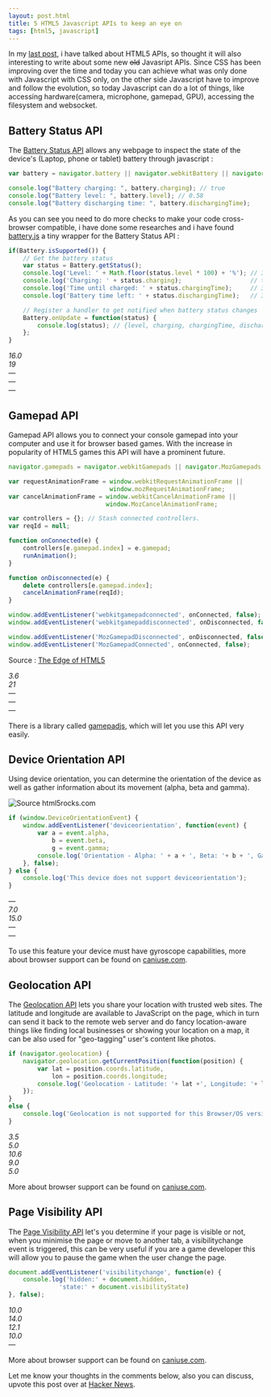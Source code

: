 ```yaml
---
layout: post.html
title: 5 HTML5 Javascript APIs to keep an eye on
tags: [html5, javascript]
---
```

In my [last post][0], i have talked about HTML5 APIs, so thought it will also interesting to write about some new <strike>old</strike> Javasript APIs. Since CSS has been improving over the time and today you can achieve what was only done with Javascript with CSS only, on the other side Javascript have to improve and follow the evolution, so today Javascript can do a lot of things, like accessing hardware(camera, microphone, gamepad, GPU), accessing the filesystem and websocket.

## Battery Status API
The [Battery Status API][1] allows any webpage to inspect the state of the device's (Laptop, phone or tablet) battery through javascript :

``` js
var battery = navigator.battery || navigator.webkitBattery || navigator.mozBattery

console.log("Battery charging: ", battery.charging); // true
console.log("Battery level: ", battery.level); // 0.58
console.log("Battery discharging time: ", battery.dischargingTime);
```
As you can see you need to do more checks to make your code cross-browser compatible, i have done some researches and i have found [battery.js][3] a tiny wrapper for the Battery Status API :

``` js
if(Battery.isSupported()) {
    // Get the battery status
    var status = Battery.getStatus();
    console.log('Level: ' + Math.floor(status.level * 100) + '%'); // 30%
    console.log('Charging: ' + status.charging);                   // true
    console.log('Time until charged: ' + status.chargingTime);     // 3600 (seconds) or Infinity
    console.log('Battery time left: ' + status.dischargingTime);   // 3600 (seconds) or Infinity

    // Register a handler to get notified when battery status changes
    Battery.onUpdate = function(status) {
        console.log(status); // {level, charging, chargingTime, dischargingTime}
    };
}
```
<div class="browser-support">
    <dfn title="firefox"><div>16.0</div></dfn>
    <dfn title="chrome"><div>19</div></dfn>
    <dfn title="opera" class="unsupported"><div>—</div></dfn>
    <dfn title="ie" class="unsupported"><div>—</div></dfn>
    <dfn title="safari" class="unsupported"><div>—</div></dfn>
</div>

## Gamepad API

Gamepad API allows you to connect your console gamepad into your computer and use it for browser based games. With the increase in popularity of HTML5 games this API will have a prominent future.

``` js
navigator.gamepads = navigator.webkitGamepads || navigator.MozGamepads;

var requestAnimationFrame = window.webkitRequestAnimationFrame ||
                            window.mozRequestAnimationFrame;
var cancelAnimationFrame = window.webkitCancelAnimationFrame ||
                           window.MozCancelAnimationFrame;

var controllers = {}; // Stash connected controllers.
var reqId = null;

function onConnected(e) {
    controllers[e.gamepad.index] = e.gamepad;
    runAnimation();
}

function onDisconnected(e) {
    delete controllers[e.gamepad.index];
    cancelAnimationFrame(reqId);
}

window.addEventListener('webkitgamepadconnected', onConnected, false);
window.addEventListener('webkitgamepaddisconnected', onDisconnected, false);

window.addEventListener('MozGamepadDisconnected', onDisconnected, false);
window.addEventListener('MozGamepadConnected', onConnected, false);
```
Source : [The Edge of HTML5][12]

<div class="browser-support">
    <dfn title="firefox"><div>3.6</div></dfn>
    <dfn title="chrome"><div>21</div></dfn>
    <dfn title="opera" class="unsupported"><div>—</div></dfn>
    <dfn title="ie" class="unsupported"><div>—</div></dfn>
    <dfn title="safari" class="unsupported"><div>—</div></dfn>
</div>

There is a library called [gamepadjs][9], which will let you use this API very easily.

## Device Orientation API

Using device orientation, you can determine the orientation of the device as well as gather information about its movement (alpha, beta and gamma).

![Source html5rocks.com](/assets/posts/deviceorientation.png)


``` js
if (window.DeviceOrientationEvent) {
    window.addEventListener('deviceorientation', function(event) {
        var a = event.alpha,
            b = event.beta,
            g = event.gamma;
        console.log('Orientation - Alpha: ' + a + ', Beta: '+ b + ', Gamma: ' + g);
    }, false);
} else {
    console.log('This device does not support deviceorientation');
}
```

<div class="browser-support">
    <dfn title="firefox" class="unsupported"><div>—</div></dfn>
    <dfn title="chrome"><div>7.0</div></dfn>
    <dfn title="opera"><div>15.0</div></dfn>
    <dfn title="ie" class="unsupported"><div>—</div></dfn>
    <dfn title="safari" class="unsupported"><div>—</div></dfn>
</div>

To use this feature your device must have gyroscope capabilities, more about browser support can be found on [caniuse.com][4].


## Geolocation API

The [Geolocation API][6] lets you share your location with trusted web sites. The latitude and longitude are available to JavaScript on the page, which in turn can send it back to the remote web server and do fancy location-aware things like finding local businesses or showing your location on a map, it can be also used for "geo-tagging" user's content like photos.

```js
if (navigator.geolocation) {
    navigator.geolocation.getCurrentPosition(function(position) {
        var lat = position.coords.latitude,
            lon = position.coords.longitude;
        console.log('Geolocation - Latitude: '+ lat +', Longitude: '+ lon);
    });
}
else {
    console.log('Geolocation is not supported for this Browser/OS version yet.');
}
```

<div class="browser-support">
    <dfn title="firefox"><div>3.5</div></dfn>
    <dfn title="chrome"><div>5.0</div></dfn>
    <dfn title="opera"><div>10.6</div></dfn>
    <dfn title="ie"><div>9.0</div></dfn>
    <dfn title="safari"><div>5.0</div></dfn>
</div>

More about browser support can be found on [caniuse.com][5].

## Page Visibility API

The [Page Visibility API][7] let's you determine if your page is visible or not, when you minimise the page or move to another tab, a visibilitychange event is triggered, this can be very useful if you are a game developer this will allow you to pause the game when the user change the page.

```js
document.addEventListener('visibilitychange', function(e) {
    console.log('hidden:' + document.hidden,
              'state:' + document.visibilityState)
}, false);
```

<div class="browser-support">
    <dfn title="firefox"><div>10.0</div></dfn>
    <dfn title="chrome"><div>14.0</div></dfn>
    <dfn title="opera"><div>12.1</div></dfn>
    <dfn title="ie"><div>10.0</div></dfn>
    <dfn title="safari" class="unsupported"><div>—</div></dfn>
</div>

More about browser support can be found on [caniuse.com][8].

Let me know your thoughts in the comments below, also you can discuss, upvote this post over at [Hacker News][10].

[0]: http://daker.me/2013/05/5-html5-features-you-need-to-know.html
[1]: http://www.w3.org/TR/battery-status/
[3]: https://github.com/pstadler/battery.js/
[2]: https://github.com/sgraham/gamepad.js/
[4]: http://caniuse.com/deviceorientation
[5]: http://caniuse.com/geolocation
[6]: http://dev.w3.org/geo/api/
[7]: http://www.w3.org/TR/page-visibility/
[8]: http://caniuse.com/pagevisibility
[9]: http://www.gamepadjs.com/
[10]: https://news.ycombinator.com/item?id=5809719
[12]: https://html5-demos.appspot.com/static/html5-therealbleedingedge/template/index.html#27